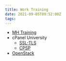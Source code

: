 ```yaml
---
title: Work Training
date: 2021-09-05T09:52:00Z
tags:
---
```


* [MH Training](20210905095100-managed-hosting-training.md)
* cPanel University
	* [SSL-TLS](20210414142253-ssl-tls.md)
	* [CPSP](20210414171936-cpsp.md) 
* [OpenStack](20211027133518-openstack.md)
